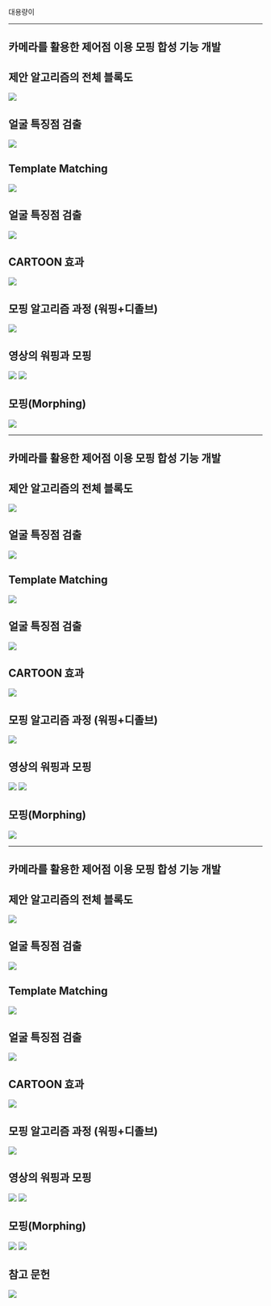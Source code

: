 대용량이

-----
카메라를 활용한 제어점 이용 모핑 합성 기능 개발
-----



## 제안 알고리즘의 전체 블록도
<img src="1.png">

## 얼굴 특징점 검출

<img src="2.png">


## Template Matching

<img src="3.png">

## 얼굴 특징점 검출

<img src="4.png">


## CARTOON 효과

<img src="5.png">

## 모핑 알고리즘 과정 (워핑+디졸브)

<img src="6.png">

## 영상의 워핑과 모핑

<img src="7.png">

<img src="8.png">

## 모핑(Morphing)

<img src="9.png">

-----
카메라를 활용한 제어점 이용 모핑 합성 기능 개발
-----



## 제안 알고리즘의 전체 블록도
<img src="1.png">

## 얼굴 특징점 검출

<img src="2.png">


## Template Matching

<img src="3.png">

## 얼굴 특징점 검출

<img src="4.png">


## CARTOON 효과

<img src="5.png">

## 모핑 알고리즘 과정 (워핑+디졸브)

<img src="6.png">

## 영상의 워핑과 모핑

<img src="7.png">

<img src="8.png">

## 모핑(Morphing)

<img src="9.png">

-----
카메라를 활용한 제어점 이용 모핑 합성 기능 개발
-----



## 제안 알고리즘의 전체 블록도
<img src="1.png">

## 얼굴 특징점 검출

<img src="2.png">


## Template Matching

<img src="3.png">

## 얼굴 특징점 검출

<img src="4.png">


## CARTOON 효과

<img src="5.png">

## 모핑 알고리즘 과정 (워핑+디졸브)

<img src="6.png">

## 영상의 워핑과 모핑

<img src="7.png">

<img src="8.png">

## 모핑(Morphing)

<img src="9.png">

<img src="10.png">

## 참고 문헌

<img src="11.png">
